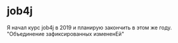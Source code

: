 # job4j
Я начал курс job4j в 2019 и планирую закончить в этом же году.
"Объединение зафиксированных измененЕй"
